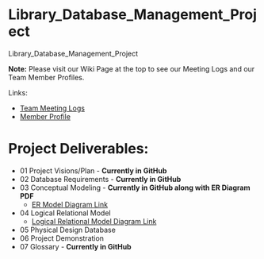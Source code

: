# Library_Database_Management_Project
Library_Database_Management_Project


**Note:** Please visit our Wiki Page at the top to see our Meeting Logs and our Team Member Profiles.

Links:
- [Team Meeting Logs](https://github.com/KusumaMurthy109/Library_Database_Management_Project/wiki/Team-Meeting-Logs)
- [Member Profile](https://github.com/KusumaMurthy109/Library_Database_Management_Project/wiki/Team-Profiles)

# Project Deliverables:
- 01 Project Visions/Plan - **Currently in GitHub**
- 02 Database Requirements - **Currently in GitHub**
- 03  Conceptual Modeling - **Currently in GitHub along with ER Diagram PDF**
  - [ER Model Diagram Link]([https://www.canva.com/design/DAGfNoKDdxQ/rCk15p_UwD9PzpjvqQvGzw/view?utm_content=DAGfNoKDdxQ&utm_campaign=designshare&utm_medium=link2&utm_source=uniquelinks&utlId=hd09b5e71fc](https://viewer.diagrams.net/tags=%7B%7D&lightbox=1&highlight=0000ff&edit=_blank&layers=1&nav=1&title=ER%20Diagram&dark=0#Uhttps%3A%2F%2Fdrive.google.com%2Fuc%3Fid%3D1_KGkKMW-fyRr9aN6N-gbbnwTqDtz724K%26export%3Ddownload#%7B%22pageId%22%3A%22k7eG-Vjl01qzv2KogiVF%22%7D))
- 04 Logical Relational Model
  - [Logical Relational Model Diagram Link](https://viewer.diagrams.net/?tags=%7B%7D&lightbox=1&highlight=0000ff&edit=_blank&layers=1&nav=1&title=Relational%20Schema%20Diagram&dark=0#Uhttps%3A%2F%2Fdrive.google.com%2Fuc%3Fid%3D1HizW8P6hBaWhd9nTs-7Okx-FbY9aNjA3%26export%3Ddownload#%7B%22pageId%22%3A%22k7eG-Vjl01qzv2KogiVF%22%7D)
- 05 Physical Design Database
- 06 Project Demonstration
- 07 Glossary - **Currently in GitHub**
